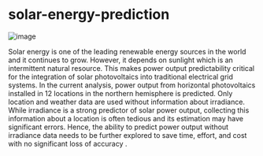 # solar-energy-prediction
![image](https://user-images.githubusercontent.com/60508616/150378577-e2416900-2474-46a4-89a6-d8a3042d6fa2.png)

Solar energy is one of the leading renewable energy sources in the world and it continues to grow. However, it depends on sunlight which is an intermittent natural resource. This makes power output predictability critical for the integration of solar photovoltaics into traditional electrical grid systems.
In the current analysis, power output from horizontal photovoltaics installed in 12 locations in the northern hemisphere is predicted. Only location and weather data are used without information about irradiance. While irradiance is a strong predictor of solar power output, collecting this information about a location is often tedious and its estimation may have significant errors. Hence, the ability to predict power output without irradiance data needs to be further explored to save time, effort, and cost with no significant loss of accuracy .

